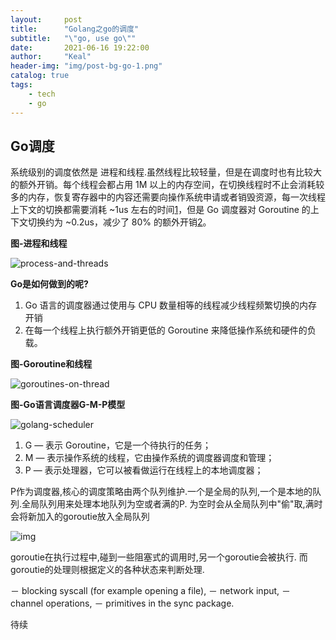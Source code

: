 ```yaml
---
layout:     post
title:      "Golang之go的调度"
subtitle:   "\"go, use go\""
date:       2021-06-16 19:22:00
author:     "Keal"
header-img: "img/post-bg-go-1.png"
catalog: true
tags:
    - tech
    - go
---
```


## Go调度

系统级别的调度依然是 进程和线程.虽然线程比较轻量，但是在调度时也有比较大的额外开销。每个线程会都占用 1M 以上的内存空间，在切换线程时不止会消耗较多的内存，恢复寄存器中的内容还需要向操作系统申请或者销毁资源，每一次线程上下文的切换都需要消耗 ~1us 左右的时间[1](https://draveness.me/golang/docs/part3-runtime/ch06-concurrency/golang-goroutine/#fn:1)，但是 Go 调度器对 Goroutine 的上下文切换约为 ~0.2us，减少了 80% 的额外开销[2](https://draveness.me/golang/docs/part3-runtime/ch06-concurrency/golang-goroutine/#fn:2)。

**图-进程和线程**

![process-and-threads](https://tva1.sinaimg.cn/large/008i3skNgy1gselhgboqgj30xd08w0st.jpg)

**Go是如何做到的呢?**

1. Go 语言的调度器通过使用与 CPU 数量相等的线程减少线程频繁切换的内存开销
2. 在每一个线程上执行额外开销更低的 Goroutine 来降低操作系统和硬件的负载。

**图-Goroutine和线程**

![goroutines-on-thread](https://tva1.sinaimg.cn/large/008i3skNgy1gselxl7ag1j30xd08wmx8.jpg)

**图-Go语言调度器G-M-P模型**

![golang-scheduler](https://tva1.sinaimg.cn/large/008i3skNgy1gselxvg3edj30xd0fk3yy.jpg)

1. G — 表示 Goroutine，它是一个待执行的任务；
2. M — 表示操作系统的线程，它由操作系统的调度器调度和管理；
3. P — 表示处理器，它可以被看做运行在线程上的本地调度器；

P作为调度器,核心的调度策略由两个队列维护.一个是全局的队列,一个是本地的队列.全局队列用来处理本地队列为空或者满的P. 为空时会从全局队列中"偷"取,满时会将新加入的goroutie放入全局队列

![img](https://tva1.sinaimg.cn/large/008i3skNgy1gsemysv7wuj30zk0mxdgx.jpg)

goroutie在执行过程中,碰到一些阻塞式的调用时,另一个goroutie会被执行. 而goroutie的处理则根据定义的各种状态来判断处理.

－ blocking syscall (for example opening a file),
－ network input,
－ channel operations,
－ primitives in the sync package.

待续